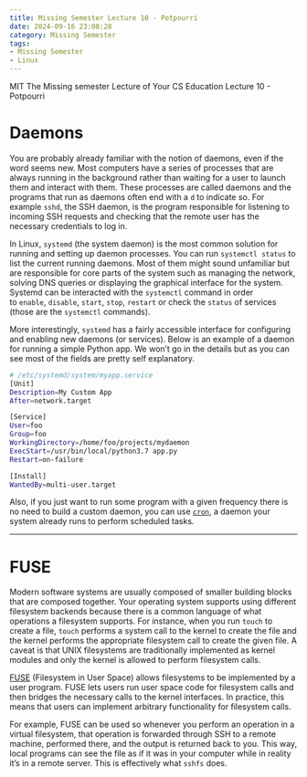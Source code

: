 ```yaml
---
title: Missing Semester Lecture 10 - Potpourri
date: 2024-09-16 23:08:28
category: Missing Semester
tags: 
- Missing Semester
- Linux
---
```


MIT The Missing semester Lecture of Your CS Education Lecture 10 - Potpourri

<!-- more -->

# Daemons

You are probably already familiar with the notion of daemons, even if the word seems new. Most computers have a series of processes that are always running in the background rather than waiting for a user to launch them and interact with them. These processes are called daemons and the programs that run as daemons often end with a `d` to indicate so. For example `sshd`, the SSH daemon, is the program responsible for listening to incoming SSH requests and checking that the remote user has the necessary credentials to log in.

In Linux, `systemd` (the system daemon) is the most common solution for running and setting up daemon processes. You can run `systemctl status` to list the current running daemons. Most of them might sound unfamiliar but are responsible for core parts of the system such as managing the network, solving DNS queries or displaying the graphical interface for the system. Systemd can be interacted with the `systemctl` command in order to `enable`, `disable`, `start`, `stop`, `restart` or check the `status` of services (those are the `systemctl` commands).

More interestingly, `systemd` has a fairly accessible interface for configuring and enabling new daemons (or services). Below is an example of a daemon for running a simple Python app. We won’t go in the details but as you can see most of the fields are pretty self explanatory.

```bash
# /etc/systemd/system/myapp.service
[Unit]
Description=My Custom App
After=network.target

[Service]
User=foo
Group=foo
WorkingDirectory=/home/foo/projects/mydaemon
ExecStart=/usr/bin/local/python3.7 app.py
Restart=on-failure

[Install]
WantedBy=multi-user.target
```

Also, if you just want to run some program with a given frequency there is no need to build a custom daemon, you can use [`cron`](https://www.man7.org/linux/man-pages/man8/cron.8.html), a daemon your system already runs to perform scheduled tasks.

---

# FUSE

Modern software systems are usually composed of smaller building blocks that are composed together. Your operating system supports using different filesystem backends because there is a common language of what operations a filesystem supports. For instance, when you run `touch` to create a file, `touch` performs a system call to the kernel to create the file and the kernel performs the appropriate filesystem call to create the given file. A caveat is that UNIX filesystems are traditionally implemented as kernel modules and only the kernel is allowed to perform filesystem calls.

[FUSE](https://en.wikipedia.org/wiki/Filesystem_in_Userspace) (Filesystem in User Space) allows filesystems to be implemented by a user program. FUSE lets users run user space code for filesystem calls and then bridges the necessary calls to the kernel interfaces. In practice, this means that users can implement arbitrary functionality for filesystem calls.

For example, FUSE can be used so whenever you perform an operation in a virtual filesystem, that operation is forwarded through SSH to a remote machine, performed there, and the output is returned back to you. This way, local programs can see the file as if it was in your computer while in reality it’s in a remote server. This is effectively what `sshfs` does.